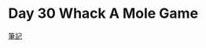 # Day 30 Whack A Mole Game

[筆記](https://paper.dropbox.com/doc/JavaScript30-Day-30-Whack-A-Mole-Game--Aqz6gnntDhJ3S5q~uJzq7gD1Ag-CiF0f5jD90hlQKXkHsVaI)
